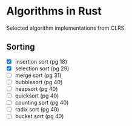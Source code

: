 # Algorithms in Rust

Selected algorithm implementations from CLRS.

## Sorting

- [x] insertion sort (pg 18)
- [x] selection sort (pg 29)
- [ ] merge sort (pg 31)
- [ ] bubblesort (pg 40)
- [ ] heapsort (pg 40)
- [ ] quicksort (pg 40)
- [ ] counting sort (pg 40)
- [ ] radix sort (pg 40)
- [ ] bucket sort (pg 40)
